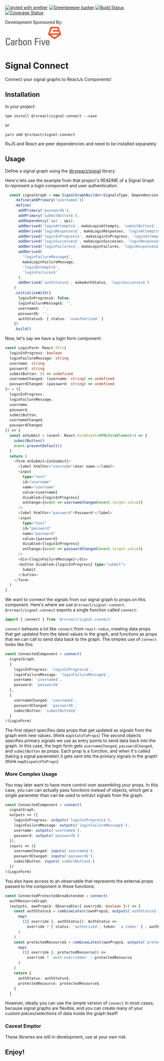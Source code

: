 [![styled with prettier](https://img.shields.io/badge/styled_with-prettier-ff69b4.svg)](https://github.com/prettier/prettier)
[![Greenkeeper badge](https://badges.greenkeeper.io/rxreact/signal-connect.svg)](https://greenkeeper.io/)
[![Build Status](https://travis-ci.org/rxreact/signal-connect.svg?branch=master)](https://travis-ci.org/rxreact/signal-connect)
[![Coverage Status](https://coveralls.io/repos/github/rxreact/signal-connect/badge.svg?branch=master)](https://coveralls.io/github/rxreact/signal-connect?branch=master)

Development Sponsored By:  
[![Carbon Five](./assets/C5_final_logo_horiz.png)](http://www.carbonfive.com)

# Signal Connect

Connect your signal graphs to ReactJs Components!

## Installation

In your project:

```
npm install @rxreact/signal-connect --save
```

or

```
yarn add @rxreact/signal-connect
```

RxJS and React are peer dependencies and need to be installed separately

## Usage

Define a signal graph using the [@rxreact/signal](https://github.com/rxreact/signal) library.

Here's lets use the example from that project's README of a Signal Graph to represent a login component and user authentication.

```typescript
  const signalGraph = new SignalGraphBuilder<SignalsType, Dependencies>()
    .define(addPrimary('username$'))
    .define(
      addPrimary('password$'),
      addPrimary('submitButton$'),
      addDependency('api', api),
      addDerived('loginAttempts$', makeLoginAttempts, 'submitButton$', 'username$', 'password$'),
      addDerived('loginResponses$', makeLoginResponses, 'loginAttempts$', 'api'),
      addDerived('loginInProgress$', makeLoginInProgress, 'loginAttempts$', 'loginResponses$'),
      addDerived('loginSuccesses$', makeLoginSuccesses, 'loginResponses$'),
      addDerived('loginFailures$', makeLoginFailures, 'loginResponses$'),
      addDerived(
        'loginFailureMessage$',
        makeLoginFailureMessage,
        'loginAttempts$',
        'loginFailures$'
      ),
      addDerived('authStatus$', makeAuthStatus, 'loginSuccesses$')
    )
    .initializeWith({
      loginInProgress$: false,
      loginFailureMessage$: '',
      username$: '',
      password$: '',
      authStatus$: { status: 'unauthorized' }
    })
    .build()
```

Now, let's say we have a login form component:

```typescript
const LoginForm: React.SFC<{
  loginInProgress: boolean
  loginFailureMessage: string
  username: string
  password: string
  submitButton: () => undefined
  usernameChanged: (username: string) => undefined
  passwordChanged: (password: string) => undefined
}> = ({
  loginInProgress,
  loginFailureMessage,
  username,
  password,
  submitButton,
  usernameChanged,
  passwordChanged
}) => {
  const onSubmit = (event: React.FormEvent<HTMLFormElement>) => {
    submitButton()
    event.preventDefault()
  }
  return (
    <form onSubmit={onSubmit}>
      <label htmlFor="username">User name:</label>
      <input
        type="text"
        id="username"
        name="username"
        value={username}
        disabled={loginInProgress}
        onChange={event => usernameChanged(event.target.value)}
      />
      <label htmlFor="password">Password:</label>
      <input
        type="text"
        id="password"
        name="password"
        value={password}
        disabled={loginInProgress}
        onChange={event => passwordChanged(event.target.value)}
      />
      <div>{loginFailureMessage}</div>
      <button disabled={loginInProgress} type="submit">
        Submit
      </button>
    </form>
  )
}
```

We want to connect the signals from our signal graph to props on this component. Here's where we use `@rxreact/signal-connect`. `@rxreact/signal-connect` exports a single function called `connect`:

```typescript
import { connect } from '@rxreact/signal-connect'
```

`connect` behaves a lot like `connect` from `react-redux`, creating data props that get updated from the latest values in the graph, and functions as props that we can call to send data back to the graph. The simples use of `connect` looks like this:

```typescript
const ConnectedComponent = connect(
  signalGraph,
  {
    loginInProgress: 'loginInProgress$',
    loginFailureMessage: 'loginFailureMessage$',
    username: 'username$',
    password: 'password$'
  },
  {
    usernameChanged: 'username$',
    passwordChanged: 'password$',
    submitButton: 'submitButton$'
  }
)(LoginForm)
```

The first object specifies data props that get updated as signals from the graph emit new values. (think `mapStateToProps`) The second objects specifies primary signals we use as entry points to send data back into the graph. In this case, the login form gets `usernameChanged`, `passwordChanged`, and `submitButton` as props. Each prop is a function, and when it's called (taking a signal parameter) it gets sent into the primary signals in the graph! (think `mapDispatchToProps`)

### More Complex Usage

You may later want to have more control over assembling your props. In this case, you can can actually pass functions instead of objects, which get a single parameter than can be used to extract signals from the graph.

```typescript
const ConnectedComponent = connect(
  signalGraph,
  outputs => ({
    loginInProgress: outputs('loginInProgress$'),
    loginFailureMessage: outputs('loginFailureMessage$'),
    username: outputs('username$'),
    password: outputs('password$')
  }),
  inputs => ({
    usernameChanged: inputs('username$'),
    passwordChanged: inputs('password$'),
    submitButton: inputs('submitButton$')
  })
)(LoginForm)
```

You also have access to an observable that represents the external props passed to the component in these functions:

```typescript
const ConnectedProtectedAreaExtended = connect(
  authResourceGraph,
  (outputs, ownProps$: Observable<{ override: boolean }>) => {
    const authStatus$ = combineLatest(ownProps$, outputs('authStatus$')).pipe(
      map(
        ([{ override }, authStatus]): AuthStatus =>
          override ? { status: 'authorized', token: 'a token' } : authStatus
      )
    )
    const protectedResource$ = combineLatest(ownProps$, outputs('protected$')).pipe(
      map(
        ([{ override }, protectedResource]) =>
          override ? 'auth overridden' : protectedResource
      )
    )
    return {
      authStatus: authStatus$,
      protectedResource: protectedResource$
    }
  }
```

However, ideally you can use the simple version of `connect` in most cases, because signal graphs are flexible, and you can create many of your custom pieces/selections of data inside the graph itself!


### Caveat Emptor

These libraries are still in development, use at your own risk

## Enjoy!
